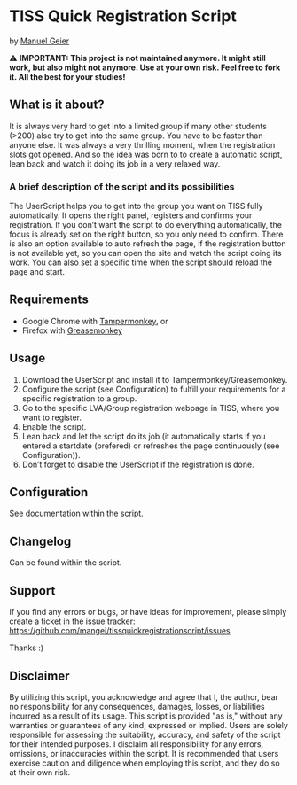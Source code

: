TISS Quick Registration Script
===========================
by [Manuel Geier](https://geier.io "Manuel Geier")

⚠️ **IMPORTANT: This project is not maintained anymore. It might still work, but also might not anymore. Use at your own risk. Feel free to fork it. All the best for your studies!**

## What is it about?

It is always very hard to get into a limited group if many other students (>200) also try to get into the same group. You have to be faster than anyone else. It was always a very thrilling moment, when the registration slots got opened. And so the idea was born to to create a automatic script, lean back and watch it doing its job in a very relaxed way.


### A brief description of the script and its possibilities

The UserScript helps you to get into the group you want on TISS fully automatically. It opens the right panel, registers and confirms your registration. If you don’t want the script to do everything automatically, the focus is already set on the right button, so you only need to confirm. There is also an option available to auto refresh the page, if the registration button is not available yet, so you can open the site and watch the script doing its work. You can also set a specific time when the script should reload the page and start.


## Requirements

* Google Chrome with [Tampermonkey](https://chrome.google.com/webstore/detail/tampermonkey/dhdgffkkebhmkfjojejmpbldmpobfkfo "Tampermonkey"), or
* Firefox with [Greasemonkey](https://addons.mozilla.org/de/firefox/addon/greasemonkey "Greasemonkey")


## Usage

1. Download the UserScript and install it to Tampermonkey/Greasemonkey.
1. Configure the script (see Configuration) to fulfill your requirements for a specific registration to a group.
1. Go to the specific LVA/Group registration webpage in TISS, where you want to register.
1. Enable the script.
1. Lean back and let the script do its job (it automatically starts if you entered a startdate (prefered) or refreshes the page continuously (see Configuration)).
1. Don’t forget to disable the UserScript if the registration is done.


## Configuration

See documentation within the script.


## Changelog

Can be found within the script.


## Support

If you find any errors or bugs, or have ideas for improvement, please simply create a ticket in the issue tracker:
https://github.com/mangei/tissquickregistrationscript/issues

Thanks :)

## Disclaimer

By utilizing this script, you acknowledge and agree that I, the author, bear no responsibility for any consequences, damages, losses, or liabilities incurred as a result of its usage. This script is provided "as is," without any warranties or guarantees of any kind, expressed or implied. Users are solely responsible for assessing the suitability, accuracy, and safety of the script for their intended purposes. I disclaim all responsibility for any errors, omissions, or inaccuracies within the script. It is recommended that users exercise caution and diligence when employing this script, and they do so at their own risk.
